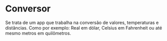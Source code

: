 # Conversor

Se trata de um app que trabalha na conversão de valores, temperaturas e distâncias. Como por exemplo: Real em dólar, Celsius em Fahrenheit ou até mesmo metros em quilômetros.
